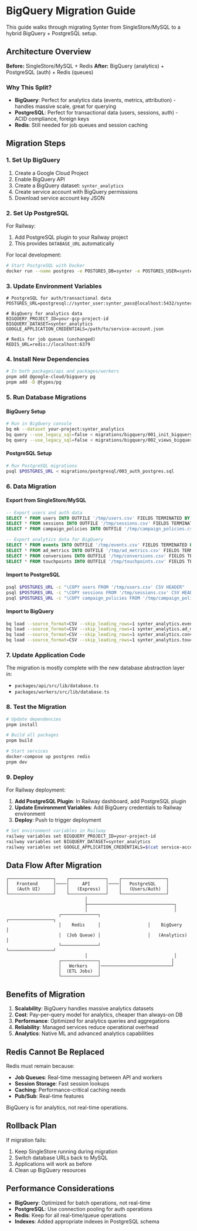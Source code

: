 # BigQuery Migration Guide

This guide walks through migrating Synter from SingleStore/MySQL to a hybrid BigQuery + PostgreSQL setup.

## Architecture Overview

**Before:** SingleStore/MySQL + Redis
**After:** BigQuery (analytics) + PostgreSQL (auth) + Redis (queues)

### Why This Split?

- **BigQuery**: Perfect for analytics data (events, metrics, attribution) - handles massive scale, great for querying
- **PostgreSQL**: Perfect for transactional data (users, sessions, auth) - ACID compliance, foreign keys
- **Redis**: Still needed for job queues and session caching

## Migration Steps

### 1. Set Up BigQuery

1. Create a Google Cloud Project
2. Enable BigQuery API
3. Create a BigQuery dataset: `synter_analytics`
4. Create service account with BigQuery permissions
5. Download service account key JSON

### 2. Set Up PostgreSQL

For Railway:
1. Add PostgreSQL plugin to your Railway project
2. This provides `DATABASE_URL` automatically

For local development:
```bash
# Start PostgreSQL with Docker
docker run --name postgres -e POSTGRES_DB=synter -e POSTGRES_USER=synter_user -e POSTGRES_PASSWORD=synter_pass -p 5432:5432 -d postgres:15-alpine
```

### 3. Update Environment Variables

```env
# PostgreSQL for auth/transactional data
POSTGRES_URL=postgresql://synter_user:synter_pass@localhost:5432/synter

# BigQuery for analytics data
BIGQUERY_PROJECT_ID=your-gcp-project-id
BIGQUERY_DATASET=synter_analytics
GOOGLE_APPLICATION_CREDENTIALS=/path/to/service-account.json

# Redis for job queues (unchanged)
REDIS_URL=redis://localhost:6379
```

### 4. Install New Dependencies

```bash
# In both packages/api and packages/workers
pnpm add @google-cloud/bigquery pg
pnpm add -D @types/pg
```

### 5. Run Database Migrations

#### BigQuery Setup
```bash
# Run in BigQuery console
bq mk --dataset your-project:synter_analytics
bq query --use_legacy_sql=false < migrations/bigquery/001_init_bigquery.sql
bq query --use_legacy_sql=false < migrations/bigquery/002_views_bigquery.sql
```

#### PostgreSQL Setup
```bash
# Run PostgreSQL migrations
psql $POSTGRES_URL < migrations/postgresql/003_auth_postgres.sql
```

### 6. Data Migration

#### Export from SingleStore/MySQL
```sql
-- Export users and auth data
SELECT * FROM users INTO OUTFILE '/tmp/users.csv' FIELDS TERMINATED BY ',' ENCLOSED BY '"';
SELECT * FROM sessions INTO OUTFILE '/tmp/sessions.csv' FIELDS TERMINATED BY ',' ENCLOSED BY '"';
SELECT * FROM campaign_policies INTO OUTFILE '/tmp/campaign_policies.csv' FIELDS TERMINATED BY ',' ENCLOSED BY '"';

-- Export analytics data for BigQuery
SELECT * FROM events INTO OUTFILE '/tmp/events.csv' FIELDS TERMINATED BY ',' ENCLOSED BY '"';
SELECT * FROM ad_metrics INTO OUTFILE '/tmp/ad_metrics.csv' FIELDS TERMINATED BY ',' ENCLOSED BY '"';
SELECT * FROM conversions INTO OUTFILE '/tmp/conversions.csv' FIELDS TERMINATED BY ',' ENCLOSED BY '"';
SELECT * FROM touchpoints INTO OUTFILE '/tmp/touchpoints.csv' FIELDS TERMINATED BY ',' ENCLOSED BY '"';
```

#### Import to PostgreSQL
```bash
psql $POSTGRES_URL -c "\COPY users FROM '/tmp/users.csv' CSV HEADER"
psql $POSTGRES_URL -c "\COPY sessions FROM '/tmp/sessions.csv' CSV HEADER"
psql $POSTGRES_URL -c "\COPY campaign_policies FROM '/tmp/campaign_policies.csv' CSV HEADER"
```

#### Import to BigQuery
```bash
bq load --source_format=CSV --skip_leading_rows=1 synter_analytics.events /tmp/events.csv
bq load --source_format=CSV --skip_leading_rows=1 synter_analytics.ad_metrics /tmp/ad_metrics.csv
bq load --source_format=CSV --skip_leading_rows=1 synter_analytics.conversions /tmp/conversions.csv
bq load --source_format=CSV --skip_leading_rows=1 synter_analytics.touchpoints /tmp/touchpoints.csv
```

### 7. Update Application Code

The migration is mostly complete with the new database abstraction layer in:
- `packages/api/src/lib/database.ts`
- `packages/workers/src/lib/database.ts`

### 8. Test the Migration

```bash
# Update dependencies
pnpm install

# Build all packages
pnpm build

# Start services
docker-compose up postgres redis
pnpm dev
```

### 9. Deploy

For Railway deployment:

1. **Add PostgreSQL Plugin**: In Railway dashboard, add PostgreSQL plugin
2. **Update Environment Variables**: Add BigQuery credentials to Railway environment
3. **Deploy**: Push to trigger deployment

```bash
# Set environment variables in Railway
railway variables set BIGQUERY_PROJECT_ID=your-project-id
railway variables set BIGQUERY_DATASET=synter_analytics
railway variables set GOOGLE_APPLICATION_CREDENTIALS=$(cat service-account.json | base64)
```

## Data Flow After Migration

```
┌─────────────────┐    ┌──────────────┐    ┌─────────────────┐
│   Frontend      │────│     API      │────│   PostgreSQL    │
│   (Auth UI)     │    │   (Express)  │    │   (Users/Auth)  │
└─────────────────┘    └──────────────┘    └─────────────────┘
                              │
                              ├─────────────────────────────────┐
                              │                                 │
                    ┌──────────────┐                  ┌─────────────────┐
                    │    Redis     │                  │    BigQuery     │
                    │  (Job Queue) │                  │   (Analytics)   │
                    └──────────────┘                  └─────────────────┘
                              │                                 │
                    ┌──────────────┐                           │
                    │   Workers    │───────────────────────────┘
                    │  (ETL Jobs)  │
                    └──────────────┘
```

## Benefits of Migration

1. **Scalability**: BigQuery handles massive analytics datasets
2. **Cost**: Pay-per-query model for analytics, cheaper than always-on DB
3. **Performance**: Optimized for analytics queries and aggregations
4. **Reliability**: Managed services reduce operational overhead
5. **Analytics**: Native ML and advanced analytics capabilities

## Redis Cannot Be Replaced

Redis must remain because:
- **Job Queues**: Real-time messaging between API and workers
- **Session Storage**: Fast session lookups
- **Caching**: Performance-critical caching needs
- **Pub/Sub**: Real-time features

BigQuery is for analytics, not real-time operations.

## Rollback Plan

If migration fails:
1. Keep SingleStore running during migration
2. Switch database URLs back to MySQL
3. Applications will work as before
4. Clean up BigQuery resources

## Performance Considerations

- **BigQuery**: Optimized for batch operations, not real-time
- **PostgreSQL**: Use connection pooling for auth operations  
- **Redis**: Keep for all real-time/queue operations
- **Indexes**: Added appropriate indexes in PostgreSQL schema
